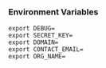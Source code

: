 ### Environment Variables
```
export DEBUG=
export SECRET_KEY=
export DOMAIN=
export CONTACT_EMAIL=
export ORG_NAME=
```
